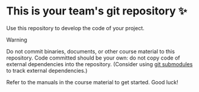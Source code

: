 # This is your team's git repository ✨

Use this repository to develop the code of your project.

> [!WARNING]
> Do not commit binaries, documents, or other course material to this repository.
> Code committed should be your own: do not copy code of external dependencies into the repository.
> (Consider using [git submodules][submodules] to track external dependencies.)

Refer to the manuals in the course material to get started. Good luck!

[submodules]: https://git-scm.com/book/en/v2/Git-Tools-Submodules
